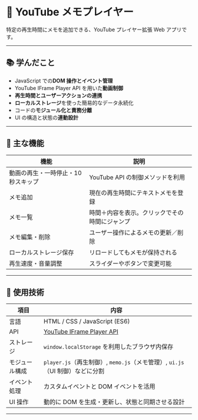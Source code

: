 # 🎥 YouTube メモプレイヤー

特定の再生時間にメモを追加できる、YouTube プレイヤー拡張 Web アプリです。

---

## 📚 学んだこと

- JavaScript での**DOM 操作とイベント管理**
- YouTube IFrame Player API を用いた**動画制御**
- **再生時間とユーザーアクションの連携**
- **ローカルストレージ**を使った簡易的なデータ永続化
- コードの**モジュール化と責務分離**
- UI の構造と状態の**連動設計**

---

## 🚀 主な機能

| 機能                                | 説明                                           |
| ----------------------------------- | ---------------------------------------------- |
| 動画の再生・一時停止・10 秒スキップ | YouTube API の制御メソッドを利用               |
| メモ追加                            | 現在の再生時間にテキストメモを登録             |
| メモ一覧                            | 時間＋内容を表示。クリックでその時間にジャンプ |
| メモ編集・削除                      | ユーザー操作によるメモの更新／削除             |
| ローカルストレージ保存              | リロードしてもメモが保持される                 |
| 再生速度・音量調整                  | スライダーやボタンで変更可能                   |

---

## 🧰 使用技術

| 項目           | 内容                                                                                    |
| -------------- | --------------------------------------------------------------------------------------- |
| 言語           | HTML / CSS / JavaScript (ES6)                                                           |
| API            | [YouTube IFrame Player API](https://developers.google.com/youtube/iframe_api_reference) |
| ストレージ     | `window.localStorage` を利用したブラウザ内保存                                          |
| モジュール構成 | `player.js`（再生制御）, `memo.js`（メモ管理）, `ui.js`（UI 制御）などに分割            |
| イベント処理   | カスタムイベントと DOM イベントを活用                                                   |
| UI 操作        | 動的に DOM を生成・更新し、状態と同期させる設計                                         |

---
